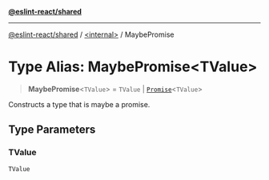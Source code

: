 [**@eslint-react/shared**](../../README.md)

***

[@eslint-react/shared](../../README.md) / [\<internal\>](../README.md) / MaybePromise

# Type Alias: MaybePromise\<TValue\>

> **MaybePromise**\<`TValue`\> = `TValue` \| [`Promise`](https://developer.mozilla.org/docs/Web/JavaScript/Reference/Global_Objects/Promise)\<`TValue`\>

Constructs a type that is maybe a promise.

## Type Parameters

### TValue

`TValue`
